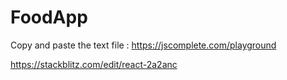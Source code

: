 # FoodApp
Copy and paste the text file :
https://jscomplete.com/playground

https://stackblitz.com/edit/react-2a2anc
